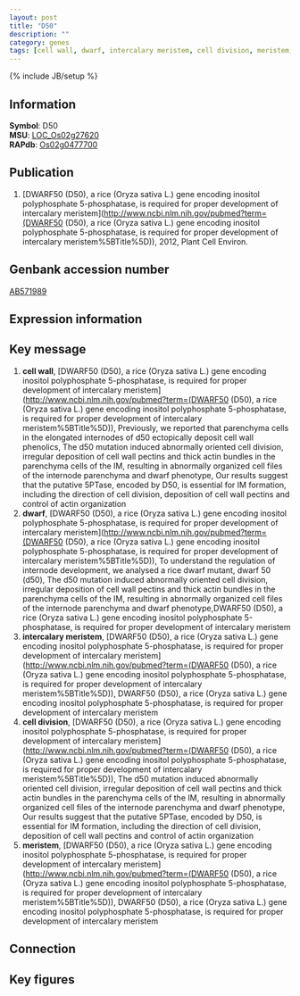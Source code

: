 ```yaml
---
layout: post
title: "D50"
description: ""
category: genes
tags: [cell wall, dwarf, intercalary meristem, cell division, meristem, Gene]
---
```

{% include JB/setup %}

## Information
__Symbol__: D50  
__MSU__: [LOC_Os02g27620](http://rice.plantbiology.msu.edu/cgi-bin/ORF_infopage.cgi?orf=LOC_Os02g27620)  
__RAPdb__: [Os02g0477700](http://rapdb.dna.affrc.go.jp/viewer/gbrowse_details/irgsp1?name=Os02g0477700)  

## Publication
1. [DWARF50 (D50), a rice (Oryza sativa L.) gene encoding inositol polyphosphate 5-phosphatase, is required for proper development of intercalary meristem](http://www.ncbi.nlm.nih.gov/pubmed?term=(DWARF50 (D50), a rice (Oryza sativa L.) gene encoding inositol polyphosphate 5-phosphatase, is required for proper development of intercalary meristem%5BTitle%5D)), 2012, Plant Cell Environ.

## Genbank accession number
[AB571989](http://www.ncbi.nlm.nih.gov/nuccore/AB571989)

## Expression information

## Key message
1. __cell wall__, [DWARF50 (D50), a rice (Oryza sativa L.) gene encoding inositol polyphosphate 5-phosphatase, is required for proper development of intercalary meristem](http://www.ncbi.nlm.nih.gov/pubmed?term=(DWARF50 (D50), a rice (Oryza sativa L.) gene encoding inositol polyphosphate 5-phosphatase, is required for proper development of intercalary meristem%5BTitle%5D)),  Previously, we reported that parenchyma cells in the elongated internodes of d50 ectopically deposit cell wall phenolics, The d50 mutation induced abnormally oriented cell division, irregular deposition of cell wall pectins and thick actin bundles in the parenchyma cells of the IM, resulting in abnormally organized cell files of the internode parenchyma and dwarf phenotype, Our results suggest that the putative 5PTase, encoded by D50, is essential for IM formation, including the direction of cell division, deposition of cell wall pectins and control of actin organization
2. __dwarf__, [DWARF50 (D50), a rice (Oryza sativa L.) gene encoding inositol polyphosphate 5-phosphatase, is required for proper development of intercalary meristem](http://www.ncbi.nlm.nih.gov/pubmed?term=(DWARF50 (D50), a rice (Oryza sativa L.) gene encoding inositol polyphosphate 5-phosphatase, is required for proper development of intercalary meristem%5BTitle%5D)),  To understand the regulation of internode development, we analysed a rice dwarf mutant, dwarf 50 (d50), The d50 mutation induced abnormally oriented cell division, irregular deposition of cell wall pectins and thick actin bundles in the parenchyma cells of the IM, resulting in abnormally organized cell files of the internode parenchyma and dwarf phenotype,DWARF50 (D50), a rice (Oryza sativa L.) gene encoding inositol polyphosphate 5-phosphatase, is required for proper development of intercalary meristem
3. __intercalary meristem__, [DWARF50 (D50), a rice (Oryza sativa L.) gene encoding inositol polyphosphate 5-phosphatase, is required for proper development of intercalary meristem](http://www.ncbi.nlm.nih.gov/pubmed?term=(DWARF50 (D50), a rice (Oryza sativa L.) gene encoding inositol polyphosphate 5-phosphatase, is required for proper development of intercalary meristem%5BTitle%5D)), DWARF50 (D50), a rice (Oryza sativa L.) gene encoding inositol polyphosphate 5-phosphatase, is required for proper development of intercalary meristem
4. __cell division__, [DWARF50 (D50), a rice (Oryza sativa L.) gene encoding inositol polyphosphate 5-phosphatase, is required for proper development of intercalary meristem](http://www.ncbi.nlm.nih.gov/pubmed?term=(DWARF50 (D50), a rice (Oryza sativa L.) gene encoding inositol polyphosphate 5-phosphatase, is required for proper development of intercalary meristem%5BTitle%5D)),  The d50 mutation induced abnormally oriented cell division, irregular deposition of cell wall pectins and thick actin bundles in the parenchyma cells of the IM, resulting in abnormally organized cell files of the internode parenchyma and dwarf phenotype, Our results suggest that the putative 5PTase, encoded by D50, is essential for IM formation, including the direction of cell division, deposition of cell wall pectins and control of actin organization
5. __meristem__, [DWARF50 (D50), a rice (Oryza sativa L.) gene encoding inositol polyphosphate 5-phosphatase, is required for proper development of intercalary meristem](http://www.ncbi.nlm.nih.gov/pubmed?term=(DWARF50 (D50), a rice (Oryza sativa L.) gene encoding inositol polyphosphate 5-phosphatase, is required for proper development of intercalary meristem%5BTitle%5D)), DWARF50 (D50), a rice (Oryza sativa L.) gene encoding inositol polyphosphate 5-phosphatase, is required for proper development of intercalary meristem

## Connection

## Key figures


